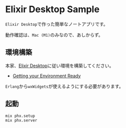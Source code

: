 # Elixir Desktop Sample

`Elixir Desktop`で作った簡単なノートアプリです。

動作確認は、`Mac (M1)`のみなので、あしからず。

## 環境構築

本家、[Elixir Desktop](https://github.com/elixir-desktop/desktop)に従い環境を構築してください。

- [Getting your Environment Ready](https://github.com/elixir-desktop/desktop/blob/main/guides/getting_started.md)

`Erlang`から`wxWidgets`が使えるようにする必要があります。

## 起動

```sh
mix phx.setup
mix phx.server
```
